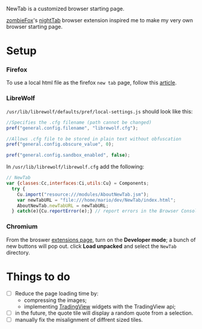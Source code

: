 NewTab is a customized browser starting page.

[zombieFox](https://github.com/zombieFox)'s [nightTab](https://github.com/zombieFox/nightTab) browser extension inspired me to make my very own browser starting page.

# Setup

### Firefox 
To use a local html file as the firefox `new tab` page, follow this [article](https://peterries.net/blog/firefox-set-file-as-home/).

### LibreWolf
`/usr/lib/librewolf/defaults/pref/local-settings.js` should look like this:
```js
//Specifies the .cfg filename (path cannot be changed)
pref("general.config.filename", "librewolf.cfg");

//Allows .cfg file to be stored in plain text without obfuscation
pref("general.config.obscure_value", 0);

pref("general.config.sandbox_enabled", false);
```

In `/usr/lib/librewolf/librewolf.cfg` add the following:
```js
// NewTab
var {classes:Cc,interfaces:Ci,utils:Cu} = Components;
  try {
    Cu.import("resource:///modules/AboutNewTab.jsm");
    var newTabURL = "file:///home/mario/dev/NewTab/index.html";
    AboutNewTab.newTabURL = newTabURL;
  } catch(e){Cu.reportError(e);} // report errors in the Browser Console
```



### Chromium
From the broswer [extensions page](chrome//extensions), turn on the **Developer mode**; a bunch of new buttons will pop out. click **Load unpacked** and select the `NewTab` directory. 

# Things to do

- [ ] Reduce the page loading time by:
  - compressing the images;
  - implementing [TradingView](https://www.tradingview.com/) widgets with the TradingView api;
- [ ] in the future, the quote tile will display a random quote from a selection.
- [ ] manually fix the misalignment of diffrent sized tiles.
